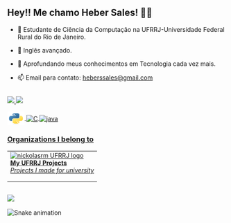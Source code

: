 ## Hey!! Me chamo Heber Sales! 👋😁
- 🌱 Estudante de Ciência da Computação na UFRRJ-Universidade Federal Rural do Rio de Janeiro.
- 📖 Inglês avançado.
- 👾 Aprofundando meus conhecimentos em Tecnologia cada vez mais.
- 📫 Email para contato: heberssales@gmail.com

  ##
  
<div>
  <a href="https://github.com/HeberSales">
  <img width="48%" src="https://github-readme-stats.vercel.app/api?username=HeberSales&show_icons=true&theme=dark&include_all_commits=true&count_private=true"/>
  <img width="51%" src="https://github-readme-stats.vercel.app/api/top-langs/?username=HeberSales&layout=compact&langs_count=16&theme=dark"/>
</div>
  <div style="display: inline_block"><br>
  <img align="center" alt="Python" height="30" width="40" src="https://raw.githubusercontent.com/devicons/devicon/master/icons/python/python-original.svg">
  <img align="center" alt="C" height="30" width="40" src="https://img.shields.io/badge/C-00599C?style=for-the-badge&logo=c&logoColor=white">
  <img align="center" alt="java" height="30" width="40" src="https://img.shields.io/badge/Java-ED8B00?style=for-the-badge&logo=java&logoColor=white">
 
  
</div>
  
### Organizations I belong to

 <table>
    <tr>
      <td>
        <a href="https://github.com/UFRRJ-Projects">
        <img src="https://avatars.githubusercontent.com/u/79663830?s=200&v=4" alt="nickolasrm UFRRJ logo" /><br
          <p>
            <b>My UFRRJ Projects</b><br>
            <i>Projects I made for university</i>
          </p>
        </a>
      </td>
    </tr>
 </table>
  
 ##
  
<div> 
  <a href="https://www.linkedin.com/in/heber-sales-483579188/" target="_blank"><img src="https://img.shields.io/badge/-LinkedIn-%230077B5?style=for-the-badge&logo=linkedin&logoColor=white" target="_blank"></a> 
 
  ![Snake animation](https://github.com/HeberSales/HeberSales/blob/output/github-contribution-grid-snake.svg)
 
</div>

  
  

